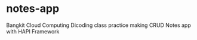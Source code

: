 # notes-app
Bangkit Cloud Computing Dicoding class practice making CRUD Notes app with HAPI Framework
